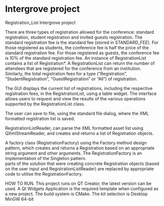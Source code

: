 # Intergrove project
Registration_List
Intergrove project

There are three types of registration allowed for the conference: standard registration, student registration and invited guests registration. The standard registration fee is the 
standard fee (stored in STANDARD_FEE). For those registered as students, the conference fee is half the price of the standard registration fee. For those registered as 
guests, the conference fee is 10% of the standard registration fee. An instance of RegistrationList contains a list of Registration*. 
A RegistrationList can return the number of attendees that are registered for the conference from an 
institution. Similarly, the total registration fees for a type (“Registration”, “StudentRegistration”, “GuestRegistration” or “All”) of registration.

The GUI displays the current list of registrations, including the respective registration fees, in the 
RegistrationList, using a table widget. The interface allows users to request and view the results of the various operations supported by the 
RegistrationList class.  

The user can save to file, using the standard file dialog, where the XML formatted registration list is saved. 

RegistrationListReader, can parse the XML formatted asset list using QXmlStreamReader, and creates and returns a list of Registration objects.  

A factory class (RegistrationFactory) using the Factory method design pattern, which creates and returns a Registration based on an appropriate string 
argument and other arguments. The RegistrationFactory is an implementation of the Singleton pattern.   
parts of the solution that were creating concrete Registration objects (based on the user input and 
RegistrationListReader) are replaced by appropriate code to utilise the RegistrationFactory. 

HOW TO RUN.
This project runs on QT Creator, the latest version can be used.
A Qt Widgets Application is the required template when configured as a new project.
The build system is CMake.
The kit selection is Desktop MinGW 64-bit

